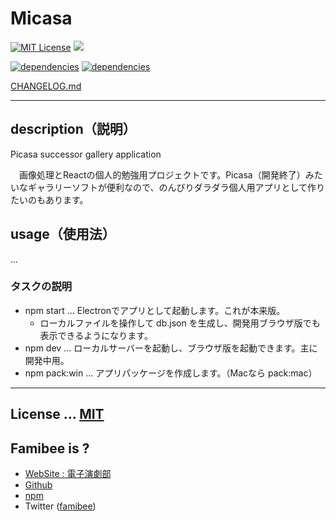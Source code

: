 # Micasa
[![MIT License](http://img.shields.io/badge/license-MIT-blue.svg?style=flat)](LICENSE)
![](https://img.shields.io/badge/platform-windows%20%7C%20macos-lightgrey.svg)

[![dependencies](https://david-dm.org/famibee/Micasa/status.svg)](https://david-dm.org/famibee/Micasa)
[![dependencies](https://david-dm.org/famibee/Micasa/dev-status.svg)](https://david-dm.org/famibee/Micasa?type=dev)

[CHANGELOG.md](CHANGELOG.md)

---
## description（説明）
Picasa successor gallery application

　画像処理とReactの個人的勉強用プロジェクトです。Picasa（開発終了）みたいなギャラリーソフトが便利なので、のんびりダラダラ個人用アプリとして作りたいのもあります。

## usage（使用法）

...


### タスクの説明
- npm start ... Electronでアプリとして起動します。これが本来版。
	- ローカルファイルを操作して db.json を生成し、開発用ブラウザ版でも表示できるようになります。
- npm dev ... ローカルサーバーを起動し、ブラウザ版を起動できます。主に開発中用。
- npm pack:win ... アプリパッケージを作成します。（Macなら pack:mac）

---
## License ... [MIT](LICENSE)

## Famibee is ?
- [WebSite : 電子演劇部](https://famibee.blog.fc2.com/)
- [Github](https://github.com/famibee/SKYNovel)
- [npm](https://www.npmjs.com/package/skynovel)
- Twitter ([famibee](https://twitter.com/famibee))
